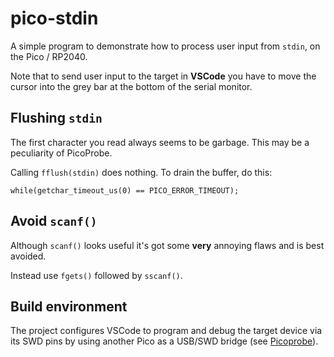 # pico-stdin
A simple program to demonstrate how to process user input from `stdin`, on the Pico / RP2040.

Note that to send user input to the target in **VSCode** you have to move the cursor into the grey bar at the bottom of the serial monitor.

## Flushing `stdin` ##
The first character you read always seems to be garbage. This may be a peculiarity of PicoProbe.

Calling `fflush(stdin)` does nothing. To drain the buffer, do this:
```
while(getchar_timeout_us(0) == PICO_ERROR_TIMEOUT);
```

## Avoid `scanf()` ##
Although `scanf()` looks useful it's got some **very** annoying flaws and is best avoided.

Instead use `fgets()` followed by `sscanf()`.

## Build environment ##
The project configures VSCode to program and debug the target device via its SWD pins by using another Pico as a USB/SWD bridge (see [Picoprobe](https://github.com/raspberrypi/picoprobe)).